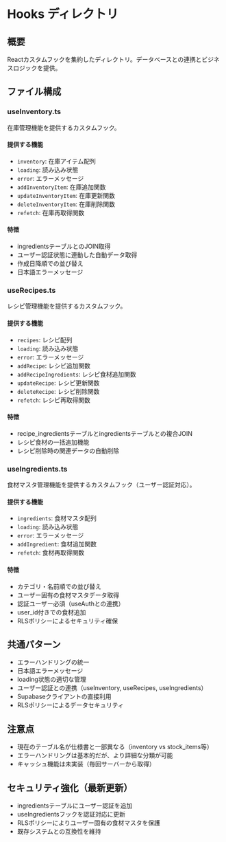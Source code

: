 # Hooks ディレクトリ

## 概要
Reactカスタムフックを集約したディレクトリ。データベースとの連携とビジネスロジックを提供。

## ファイル構成

### useInventory.ts
在庫管理機能を提供するカスタムフック。

#### 提供する機能
- `inventory`: 在庫アイテム配列
- `loading`: 読み込み状態
- `error`: エラーメッセージ
- `addInventoryItem`: 在庫追加関数
- `updateInventoryItem`: 在庫更新関数
- `deleteInventoryItem`: 在庫削除関数
- `refetch`: 在庫再取得関数

#### 特徴
- ingredientsテーブルとのJOIN取得
- ユーザー認証状態に連動した自動データ取得
- 作成日降順での並び替え
- 日本語エラーメッセージ

### useRecipes.ts
レシピ管理機能を提供するカスタムフック。

#### 提供する機能
- `recipes`: レシピ配列
- `loading`: 読み込み状態
- `error`: エラーメッセージ
- `addRecipe`: レシピ追加関数
- `addRecipeIngredients`: レシピ食材追加関数
- `updateRecipe`: レシピ更新関数
- `deleteRecipe`: レシピ削除関数
- `refetch`: レシピ再取得関数

#### 特徴
- recipe_ingredientsテーブルとingredientsテーブルとの複合JOIN
- レシピ食材の一括追加機能
- レシピ削除時の関連データの自動削除

### useIngredients.ts
食材マスタ管理機能を提供するカスタムフック（ユーザー認証対応）。

#### 提供する機能
- `ingredients`: 食材マスタ配列
- `loading`: 読み込み状態
- `error`: エラーメッセージ
- `addIngredient`: 食材追加関数
- `refetch`: 食材再取得関数

#### 特徴
- カテゴリ・名前順での並び替え
- ユーザー固有の食材マスタデータ取得
- 認証ユーザー必須（useAuthとの連携）
- user_id付きでの食材追加
- RLSポリシーによるセキュリティ確保

## 共通パターン
- エラーハンドリングの統一
- 日本語エラーメッセージ
- loading状態の適切な管理
- ユーザー認証との連携（useInventory, useRecipes, useIngredients）
- Supabaseクライアントの直接利用
- RLSポリシーによるデータセキュリティ

## 注意点
- 現在のテーブル名が仕様書と一部異なる（inventory vs stock_items等）
- エラーハンドリングは基本的だが、より詳細な分類が可能
- キャッシュ機能は未実装（毎回サーバーから取得）

## セキュリティ強化（最新更新）
- ingredientsテーブルにユーザー認証を追加
- useIngredientsフックを認証対応に更新
- RLSポリシーによりユーザー固有の食材マスタを保護
- 既存システムとの互換性を維持